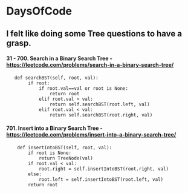 # DaysOfCode

## I felt like doing some Tree questions to have a grasp.

#### 31 - 700. Search in a Binary Search Tree - https://leetcode.com/problems/search-in-a-binary-search-tree/
    
       def searchBST(self, root, val):
            if root:
                if root.val==val or root is None:
                    return root
                elif root.val > val:
                    return self.searchBST(root.left, val)
                elif root.val < val:
                    return self.searchBST(root.right, val) 

#### 701. Insert into a Binary Search Tree - https://leetcode.com/problems/insert-into-a-binary-search-tree/

        def insertIntoBST(self, root, val):
            if root is None:
                return TreeNode(val)
            if root.val < val:
                root.right = self.insertIntoBST(root.right, val)
            else:
                root.left = self.insertIntoBST(root.left, val) 
            return root
